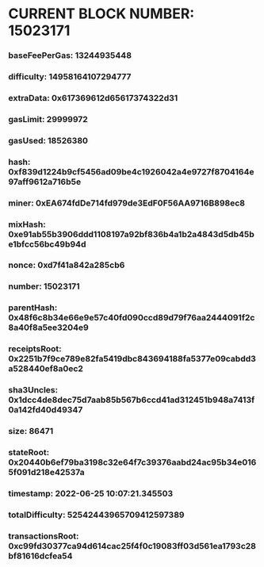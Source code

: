 # CURRENT BLOCK NUMBER: 15023171

### baseFeePerGas: 13244935448
### difficulty: 14958164107294777
### extraData: 0x617369612d65617374322d31
### gasLimit: 29999972
### gasUsed: 18526380
### hash: 0xf839d1224b9cf5456ad09be4c1926042a4e9727f8704164e97aff9612a716b5e
### miner: 0xEA674fdDe714fd979de3EdF0F56AA9716B898ec8
### mixHash: 0xe91ab55b3906ddd1108197a92bf836b4a1b2a4843d5db45be1bfcc56bc49b94d
### nonce: 0xd7f41a842a285cb6
### number: 15023171
### parentHash: 0x48f6c8b34e66e9e57c40fd090ccd89d79f76aa2444091f2c8a40f8a5ee3204e9
### receiptsRoot: 0x2251b7f9ce789e82fa5419dbc843694188fa5377e09cabdd3a528440ef8a0ec2
### sha3Uncles: 0x1dcc4de8dec75d7aab85b567b6ccd41ad312451b948a7413f0a142fd40d49347
### size: 86471
### stateRoot: 0x20440b6ef79ba3198c32e64f7c39376aabd24ac95b34e0165f091d218e42537a
### timestamp: 2022-06-25 10:07:21.345503
### totalDifficulty: 52542443965709412597389
### transactionsRoot: 0xc99fd30377ca94d614cac25f4f0c19083ff03d561ea1793c28bf81616dcfea54
